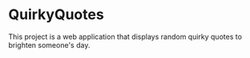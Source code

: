 # QuirkyQuotes
This project is a web application that displays random quirky quotes to brighten someone's day.
